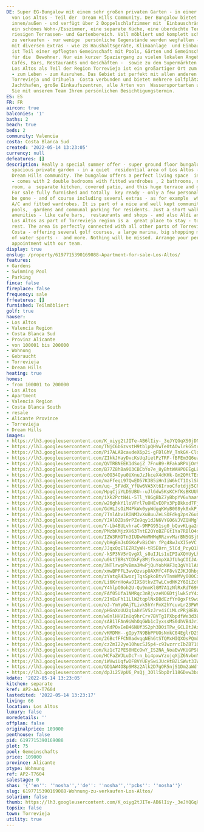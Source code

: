 ```yaml
---
DE: Super EG-Bungalow mit einem sehr großen privaten Garten - in einer ruhigen Wohngegend
  von Los Altos - Teil der  Dream Hills Community. Der Bungalow bietet reichlich Platz
  innen/außen - und verfügt über 2 Doppelschlafzimmer mit  Einbauschränken, 2 Badezimmer,
  ein schönes Wohn-/Esszimmer, eine separate Küche, eine überdachte Terrasse und  diesen
  riesigen Terrassen- und Gartenbereich. Voll möbliert und komplett schlüsselfertig
  zu verkaufen - nur wenige  persönliche Gegenstände werden wegfallen - und natürlich
  mit diversen Extras - wie zB Haushaltsgeräte, Klimaanlage  und Einbauschränke. Es
  ist Teil einer epflegten Gemeinschaft mit Pools, Gärten und Gemeinschaftsparkplätzen
  für die  Bewohner. Nur ein kurzer Spaziergang zu vielen lokalen Angeboten - wie
  Cafés, Bars, Restaurants und Geschäften -  sowie zu den Supermärkten Aldi und Consum.
  Los Altos als Teil der Region Torrevieja ist ein großartiger Ort zum  Verweilen
  - zum Leben - zum Ausruhen. Das Gebiet ist perfekt mit allen anderen Teilen von
  Torrevieja und Orihuela  Costa verbunden und bietet mehrere Golfplätze, einen großen
  Jachthafen, große Einkaufszentren, alle Arten von  Wassersportarten und mehr. Vereinbaren
  Sie mit unserem Team Ihren persönlichen Besichtigungstermin.
ES: ES
FR: FR
aircon: true
balconies: '1'
baths: 2
beach: true
beds: 2
community: Valencia
costa: Costa Blanca Sud
created: '2022-05-14 13:23:05'
currency: null
defeatures: []
description: Really a special summer offer - super ground floor bungalow with a very
  spacious private garden - in a quiet  residential area of Los Altos - part of the
  Dream Hills community. The bungalow offers a perfect living space  inside/outside
  - comes with 2 double bedrooms with fitted wardrobes , 2 bathrooms, nice living/dining
  room, a  separate kitchen, covered patio, and this huge terrace and garden area.
  For sale fully furnished and totally  key ready - only a few personal items will
  be gone - and of course including several extras - as for example  white goods,
  A/C and fitted wardrobes. It is part of a nice and well kept community with swimming
  pools,  gardens and communal parking for residents. Just a short walk to many local
  amenities - like cafe bars,  restaurants and shops - and also Aldi and Consum supermarkets.
  Los Altos as part of Torrevieja region is a  great place to stay - to live - to
  rest. The area is perfectly connected with all other parts of Torrevieja and  Orihuela
  Costa - offering several golf courses, a large marina, big shopping malls, all kind
  of water sports -  and more. Nothing will be missed. Arrange your personal viewing
  appointment with our team.
display: true
enslug: /property/6197715390169088-Apartment-for-sale-Los-Altos/
features:
- Gardens
- Swimming Pool
- Parking
finca: false
fireplace: false
frequency: sale
frfeatures: []
furnished: Teilmöbliert
golf: true
hauser:
- Los Altos
- Valencia Region
- Costa Blanca Sud
- Provinz Alicante
- von 100001 bis 200000
- Wohnung
- Gebraucht
- Torrevieja
- Dream Hills
heating: true
homes:
- from 100001 to 200000
- Los Altos
- Apartment
- Valencia Region
- Costa Blanca South
- resale
- Alicante Province
- Torrevieja
- Dream Hills
images:
- https://lh3.googleusercontent.com/K_oiyg2tJITe-AB6lIiy-_3eJYQGqXS0jDNNX9W42LS4vdNmIH851WUgwKlCei1Z-zW6OQnVlIAP2iQtWj07w8VPA-LYdu6C=w640-rj-e30-l100
- https://lh3.googleusercontent.com/TNjC6b6zvstH9tblpQHVwTe0tAOwlrkG5trYg1vQ0K_LTIgO1k4bpT2vUOZQXWDJ17rY1Nnh7hNSU95wcA4GSu4Kx0pPJPXq=w640-rj-e30-l100
- https://lh3.googleusercontent.com/Pi7ALABcavdeX6p2i-gFDlGhV_TnkGK-ClduVAOeOO8lzv86OjRnC4I_v9jF5vZjKJrzGJdq8mFpCI3SQy6QzM3edmHh4FD15g=w640-rj-e30-l100
- https://lh3.googleusercontent.com/ZIkkJHayDvcKsUqJietPzTRF-fBFEm3Q6uawcMVX_m5VztjLkaErsUbOntJpKZN5pZ6qlZ1JlOGAW8Lbjjft_5iDF6aBB1D0TXA=w640-rj-e30-l100
- https://lh3.googleusercontent.com/QVTRBNEEK1dSojZ_7FnuB9-RFakaRPVjOr9Hv1zI53L3uuYKJzp4G_mtg40K6UhIKMbHdO6UCjIaj8T99N5Kvlp8hGczWJA0uHA=w640-rj-e30-l100
- https://lh3.googleusercontent.com/B77Z8hBa9O3CBCbYo7e_8yBhtWAHPOEEgLBuCAy4eqwNhpMsSK-iO6lPB57v55S4tihQKq_ar-yklU2mIruc0-1_c43-54qGjw=w640-rj-e30-l100
- https://lh3.googleusercontent.com/o0O34Oyu0UXnuJzJkceX4dKHk-Gm2QMt7EdUw3yX81OSra0X8qVIUXOtsAbJ58s0VsI2DMRQy4A62k8zgm8edPwlgCFr2SFe=w640-rj-e30-l100
- https://lh3.googleusercontent.com/maFfeqL97QwED57K3B5iHnIiW6kCT1OslSbH4xLGPGOaNE2SWUASME_8LD7n078_Y-zneQ6JwGOhj04V-IiPGLCpi3B4cVjXQA=w640-rj-e30-l100
- https://lh3.googleusercontent.com/uq-_5FVdX_YfUw6VA5Xt6IrxoCfotdjj5CRgSzVFpBkyCGEAeTACyjHo94imvujYqYJHMcpbqlgd_LuyZhxGFnsCXRMJpdXknA=w640-rj-e30-l100
- https://lh3.googleusercontent.com/HpgCjiYLDSUBU--uJlGdw5KsKCHfKsBKUUh1u9QDZgUruAXvMbDZOJShgGKEnvEs100S2Yrn-XUshlmfi1SdfrWDy3QXmyhk6w=w640-rj-e30-l100
- https://lh3.googleusercontent.com/iXk2PctN4L-5Tl_Y8GgBbZ7yBbpYV6vhaat9LWmKroAP_wT1YaAN3xQq1GQDLavuNP0HoQdJ1AsV1XGFy532LdSXLeaxE4aL=w640-rj-e30-l100
- https://lh3.googleusercontent.com/w26ghkY1loVFrl7uOHEvE0Px3PpBkkod7FjZ0qZX9g5LOseKDNnH7zoXl289GUAfynb8fmPIxr_FrjcQ2fRq8410N3E9_gXNrhs=w640-rj-e30-l100
- https://lh3.googleusercontent.com/GdHLJsOiM4PkWx0ypWdgqKWyB008yk0xkP_tbqa4q1zxjjF5HU4Gbl_RQdh5kBPrbIf94dReEDQiHqpKvb2BAAvDA_90mvNrkdg=w640-rj-e30-l100
- https://lh3.googleusercontent.com/7TnlAbviRINM3vXuBuuZeLSOFdkg2psZ6uCqHaLFbu_Q8j-hbYPycfFCoUvdHpTiP9YUv_RCJhqIP30cIvG8kQqSnU-xGFUv5Q=w640-rj-e30-l100
- https://lh3.googleusercontent.com/YJAl0ZDs9rPZe9qy1dJN6VYGO6VJVZQHMgl6I7rDlgG04VBEoG5KdbrBPLatn6pOkSgU28vmr0jOhuwQx_p-PMaPyJpuN956EOo=w640-rj-e30-l100
- https://lh3.googleusercontent.com/Y-Lb4BULvhraC-9MPG951sg0_bQuvKLga2mm9fydbqZWnBeDRHnMqKfvi1_tvDS5zQQnsldWkjlASxDNa9kErCPog8IuIB4MEQ=w640-rj-e30-l100
- https://lh3.googleusercontent.com/PMzbKMjzXH63TntE2OYoBZFGtIYa7RBlO4sgRUZthOn4DZTVPts-DZCZJM2djnKhiRmY7IAg6U7iOcyf5H4FD4-LUuMdhT5UQw=w640-rj-e30-l100
- https://lh3.googleusercontent.com/IZW3RHDTn3IUDwWmMHMqRRzvvMarBN5GSjBfn0ZbKZuseqCTX1RmEYlyfJYQIbPARu3WoXqo_QH3WSZhHvY8eftbpIqAXnIY=w640-rj-e30-l100
- https://lh3.googleusercontent.com/ybHgEmJsOGKoPvBiCWn_fPg48wJxXI5eVC_pdSate2nlJw7fkLl8eqsnpasjRZ8rLni8datOyr6GXaGmTesGa_PqFdyvd8fNNA=w640-rj-e30-l100
- https://lh3.googleusercontent.com/JJqxOqElEZRZyWH-tR5E0rn_5lCd_PcyQ1Xj8224baOBo4lPJE8CAm_Y8mYRUsSsGHsXeTT4oonPt0N_lRwQAGgme2-Mz-_ulg=w640-rj-e30-l100
- https://lh3.googleusercontent.com/-kSP3NV5rGvgXl_s8uIJLs1uIPIaXQYUyLhbvlW6jRVWYuKYHhz1NVPbZ5NDRdzI3K0tYUSRfZrC7Ew5UnAVvKBVRJ9eAiKqIA=w640-rj-e30-l100
- https://lh3.googleusercontent.com/u0kt7BRsYCDkFy8MjfksmpXAJfUhgCOIJA-SSp_a9IRoKvkKMIJxKYiJVOx8kqleohNPxnAg3xeVtUavVw59lLw_WNG4MtV2Xg=w640-rj-e30-l100
- https://lh3.googleusercontent.com/3NTlrwpPvBma3MwPjQuYobMAF3q3gVY1lACko3WHGK8TaT3P-LufAQ-UyIddMotDo3x3oOOepjAUvLaCgKtGpckWk0OM2qNcXg=w640-rj-e30-l100
- https://lh3.googleusercontent.com/xmwBPPFL3wvQzvspOAXMfC4F8vVZJKJOhbgoA-UGIbgT3PQ7XqjHyodz4YSGN8XDG335cNExnKE_iKQlP7dURpI2vOE5KjEE=w640-rj-e30-l100
- https://lh3.googleusercontent.com/zYatqR43wozjTqsSpkoBtvYTnmWMVy000CxrqKqp3EZQ3yABTnwGzwjWDDuAHh05tJRv4RIZNbXJ-F_isYtH9DDYtx-L1YZKuA=w640-rj-e30-l100
- https://lh3.googleusercontent.com/Li6KrnHoAwJIXS8tkvZTwLCvdNK2Y6IiZcRPW7W8sSOGvnNlIH1yEXRMUxuiihzR_Ouf9_fM6Hxm18i_Rhqy8InSeGaFAaY6=w640-rj-e30-l100
- https://lh3.googleusercontent.com/Y4hlpO0oh2U-Qu9nmKlGM7A1zNlRxRdT69HG06MKiA5yQD-UnC5Nn4MM5iN8Lj9YUITDLJ6SRCPHrtoTzwjOHF6vpJvS4PCPug=w640-rj-e30-l100
- https://lh3.googleusercontent.com/FAf05Ufa1NMRqc3nRjvzeNO6Dtjlwk5zY4zIC8uAZRtd0HgsU3csQm-OAfiQfBxy0Gm_Zy6Orn4HOpc86x0B_ZlmLwUvI4QYxQ=w640-rj-e30-l100
- https://lh3.googleusercontent.com/2InEuFh11LlW2tqplNxDBdEzfYnOgxFt9wzeDiVMKl5chfsjOS1SCo6Em42hcTbmIgCBmuHNwowdq8N4-kBWm3_ruED0GbstEw=w640-rj-e30-l100
- https://lh3.googleusercontent.com/oJ-YmYy0AjTLivk5hYrFmX2hYcuvLr23PWRDqyP0DtA6FuhpHnaZ1D5m5yAsJ2lEs11mAEXYr5d8WV4Rr8XfYypa9z-1x_jm=w640-rj-e30-l100
- https://lh3.googleusercontent.com/pHGnXoUU2q1ahY5VSzJrv4iCiMLcPRj8E8W_sWaC61-MYXhJ6bK2JGh2fwaV_iTgIgVQyhxus69fGKPRI_c786G20iuhiILW-w=w640-rj-e30-l100
- https://lh3.googleusercontent.com/w8nlHHVInUq9hrCrv7BVTgIPXbpdfWe3d3BtCsy0ItFSAXFvdihpPfcFYzo1_EQQgqAdnXuUsknG0ixFbiYJM30qbtCPBZAaUQ=w640-rj-e30-l100
- https://lh3.googleusercontent.com/sAB1lFAn9iWhOqGWb1cIyxssMS0dhVB4JrJq4L3Ylg2eQ9KT2mak1pCdWAa1z8qhR88aZzYczF6RCDV--hvW7Y7jtGda2AfrbQ=w640-rj-e30-l100
- https://lh3.googleusercontent.com/vRdPOxEeB46NUf3S2ph3D0iTPw_GCLBtJAx44k3OMh1DY5dn_k0IC8znSF9tmd86ZKvsm8rW9m28fZjp-enQIp_Gs0fbIAHD0Q=w640-rj-e30-l100
- https://lh3.googleusercontent.com/vKMDMH--gIpy7N9BbPPUOsNnkC04EglrD29ZcFUqPk-U-JmbbdfXHA_4oJw7ohJ8K4SoTpCEQLBZj02zZdpv8Nq_aua4izWZ_Vo=w640-rj-e30-l100
- https://lh3.googleusercontent.com/26BcfFFCN0advqgNEh6tSTQMxHIQXOsPQmDHd3qZOS51Fnm6TIlDpn7ZJ7ozDmN1kXXJoVSYbuN8XYuKyOhHJv5MNfmVH2ewhw=w640-rj-e30-l100
- https://lh3.googleusercontent.com/czZmI22ye10hucSJ5p4-c9IwzrrcIbZB71OmCS4tCnTcRxPzHk7Fu-kKtHqx8W_mCtAnIhveOhdgIAysd80-7-9BtOUHw4ZEwyQ=w640-rj-e30-l100
- https://lh3.googleusercontent.com/kz1cT2PES0HEcOwY_IS2NA_NoaEwVKUGPSL-_BvqllUBte9-v8UFdva1jWkXlTYosDUlvIooL-v3bK5Caoj6yEGDkPlDKYs2uA=w640-rj-e30-l100
- https://lh3.googleusercontent.com/HCFaZWJLuDc7-n_bi4pxwYzojqXjZ6NvbnMuugrAyYePDCQo1VeBn51yBNhAMnfyoKERT0g9YUb1bBxxKsjqny2Bn9PEt-Y0Jg=w640-rj-e30-l100
- https://lh3.googleusercontent.com/iWVwiUqfwDF8VYUEySwiJUcHtBZLSWvt3IWuJXUA3sx9FnWfXSTiG20y42_nZJFXUNZwqdKV3sDQYMWGrWNXKvjKI4TEKPZzOg=w640-rj-e30-l100
- https://lh3.googleusercontent.com/GD1AW4O8p9M8z2Alk2D7gOR5njS1Dm2aWdfuvSifIK2-gG9VVaAUzClvGq5gTaGTMGc8_wTUYiY6qJ1EMeDr-zWnTfDlSvHKiAY=w640-rj-e30-l100
- https://lh3.googleusercontent.com/dpJi25VpU6_PsQj_3OllSbpDr118GDxw3ba66afDzJFa-m6nbwkGq4byhZ7cwGeD6afxBkShTWrHFZ69Vi3PeEkFUoFedRqSHrk=w640-rj-e30-l100
kdate: '2022-05-14 13:23:05'
kitchen: separate
kref: AP2-AA-T7604
lastedited: '2022-05-14 13:23:17'
living: 66
location: Los Altos
luxury: false
moredetails: ''
offplan: false
originalprice: 109000
penthouse: false
pid: 6197715390169088
plot: 75
pool: Gemeinschafts
price: 109000
province: Alicante
ptype: Wohnung
ref: AP2-T7604
salestage: 0
shas: '{''en'': ''nosha'',''de'': ''nosha'',''pcbs'': ''nosha''}'
slug: 6197715390169088-Wohnung-zu-verkaufen-Los-Altos/
solarium: false
thumb: https://lh3.googleusercontent.com/K_oiyg2tJITe-AB6lIiy-_3eJYQGqXS0jDNNX9W42LS4vdNmIH851WUgwKlCei1Z-zW6OQnVlIAP2iQtWj07w8VPA-LYdu6C=w400-h240-n-rj-e30-l100
topsix: false
town: Torrevieja
utility: true
---
```

